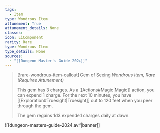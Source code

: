 ```yaml
---
tags:
  - Item
type: Wondrous Item
attunement: True
attunement_details: None
classes:
icon: LiComponent
rarity: Rare
type: Wondrous Item
type_details: None
sources: 
  - "[[Dungeon Master's Guide 2024]]"
---
```

>[!rare-wondrous-item-callout] Gem of Seeing
>_Wondrous Item, Rare (Requires Attunement)_
>
>This gem has 3 charges. As a [[Actions#Magic\|Magic]] action, you can expend 1 charge. For the next 10 minutes, you have [[Exploration#Truesight\|Truesight]] out to 120 feet when you peer through the gem.
>
>The gem regains 1d3 expended charges daily at dawn.
>


![[dungeon-masters-guide-2024.avif|banner]]